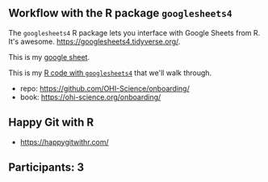 ## Workflow with the R package `googlesheets4`

The `googlesheets4` R package lets you interface with Google Sheets from R. It's awesome. <https://googlesheets4.tidyverse.org/>.

This is my [google sheet](https://docs.google.com/spreadsheets/d/1JCY6DIeNs1NjouehLYm32Ulq2XCOCaWx5vBpuhsgKbg/edit?usp=sharing). 

This is my [R code with `googlesheets4`](https://github.com/OHI-Science/onboarding/blob/main/index.Rmd#L41-L45) that we'll walk through. 

- repo: <https://github.com/OHI-Science/onboarding/>
- book: <https://ohi-science.org/onboarding/>

## Happy Git with R

- <https://happygitwithr.com/> 

## Participants: 3

